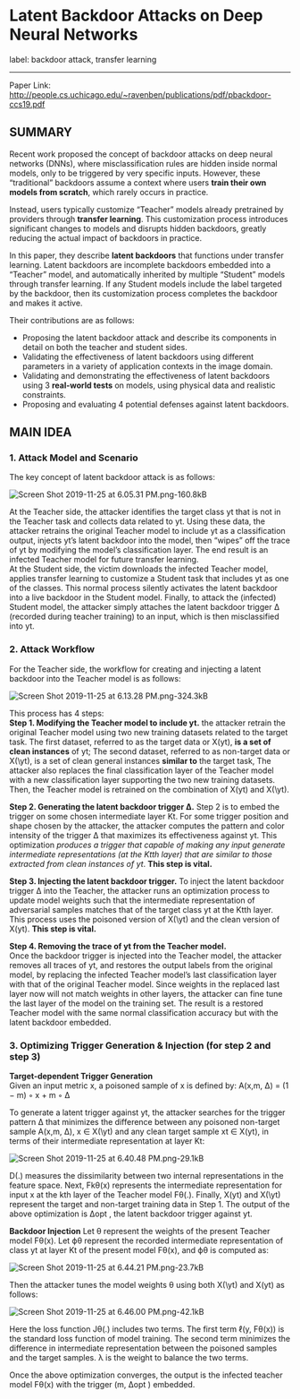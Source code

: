 ﻿# Latent Backdoor Attacks on Deep Neural Networks

label: backdoor attack, transfer learning 

---
Paper Link: http://people.cs.uchicago.edu/~ravenben/publications/pdf/pbackdoor-ccs19.pdf

## SUMMARY
Recent work proposed the concept of backdoor attacks on deep neural networks (DNNs), where misclassification rules are hidden inside normal models, only to be triggered by very specific inputs. However, these “traditional” backdoors assume a context where users **train their own models from scratch**, which rarely occurs in practice. 

Instead, users typically customize “Teacher” models already pretrained by providers through **transfer learning**. This customization process introduces significant changes to models and disrupts hidden backdoors, greatly reducing the actual impact of backdoors in practice.

In this paper, they describe **latent backdoors** that functions under transfer learning. Latent backdoors are incomplete backdoors embedded into a “Teacher” model, and automatically inherited by multiple “Student” models through transfer learning. If any Student models include the label targeted by the backdoor, then its customization process completes the backdoor and makes it active. 

Their contributions are as follows: 
- Proposing the latent backdoor attack and describe its components in detail on both the teacher and student sides.  
- Validating the effectiveness of latent backdoors using different parameters in a variety of application contexts in the image domain.  
- Validating and demonstrating the effectiveness of latent backdoors using 3 **real-world tests** on models, using physical data and realistic constraints.  
- Proposing and evaluating 4 potential defenses against latent backdoors. 

## MAIN IDEA
### 1. Attack Model and Scenario
The key concept of latent backdoor attack is as follows:

![Screen Shot 2019-11-25 at 6.05.31 PM.png-160.8kB][1]

At the Teacher side, the attacker identifies the target class yt that is not in the Teacher task and collects data related to yt. Using these data, the attacker retrains the original Teacher model to include yt as a classification output, injects yt’s latent backdoor into the model, then “wipes” off the trace of yt by modifying the model’s classification layer. The end result is an infected Teacher model for future transfer learning.  
At the Student side, the victim downloads the infected Teacher model, applies transfer learning to customize a Student task that includes yt as one of the classes. This normal process silently activates the latent backdoor into a live backdoor in the Student model. Finally, to attack the (infected) Student model, the attacker simply attaches the latent backdoor trigger ∆ (recorded during teacher training) to an input, which is then misclassified into yt.

### 2. Attack Workflow
For the Teacher side, the workflow for creating and injecting a latent backdoor into the Teacher model is as follows:

![Screen Shot 2019-11-25 at 6.13.28 PM.png-324.3kB][2]

This process has 4 steps:  
**Step 1. Modifying the Teacher model to include yt.**
the attacker retrain the original Teacher model using two new training datasets related to the target task. The first dataset, referred to as the target data or X(yt), **is a set of clean instances** of yt; The second dataset, referred to as non-target data or X(\yt), is a set of clean general instances **similar to** the target task, The attacker also replaces the final classification layer of the Teacher model with a new classification layer supporting the two new training datasets. Then, the Teacher model is retrained on the combination of X(yt) and X(\yt).  

**Step 2. Generating the latent backdoor trigger ∆.**
Step 2 is to embed the trigger on some chosen intermediate layer Kt. For some trigger position and shape chosen by the attacker, the attacker computes the pattern and color intensity of the trigger ∆ that maximizes its effectiveness against yt. This optimization *produces a trigger that capable of making any input generate intermediate representations (at the Ktth layer) that are similar to those extracted from clean instances of yt*. **This step is vital.**  

**Step 3. Injecting the latent backdoor trigger.**
To inject the latent backdoor trigger ∆ into the Teacher, the attacker runs an optimization process to update model weights such that the intermediate representation of adversarial samples matches that of the target class yt at the Ktth layer. This process uses the poisoned version of X(\yt) and the clean version of X(yt). **This step is vital.**  

**Step 4. Removing the trace of yt from the Teacher model.**  
Once the backdoor trigger is injected into the Teacher model, the attacker removes all traces of yt, and restores the output labels from the original model, by replacing the infected Teacher model’s last classification layer with that of the original Teacher model. Since weights in the replaced last layer now will not match weights in other layers, the attacker can fine tune the last layer of the model on the training set. The result is a restored Teacher model with the same normal classification accuracy but with the latent backdoor embedded.  

### 3. Optimizing Trigger Generation & Injection (for step 2 and step 3)

**Target-dependent Trigger Generation**  
Given an input metric x, a poisoned sample of x is defined by:
A(x,m, ∆) = (1 − m) ◦ x + m ◦ ∆   

To generate a latent trigger against yt, the attacker searches for the trigger pattern ∆ that minimizes the difference between any poisoned non-target sample A(x,m, ∆), x ∈ X(\yt) and any clean target sample xt ∈ X(yt), in terms of their intermediate representation at layer Kt:  

![Screen Shot 2019-11-25 at 6.40.48 PM.png-29.1kB][3]

D(.) measures the dissimilarity between two internal representations in the feature space. Next, Fkθ(x) represents the intermediate representation for input x at the kth layer of the Teacher model Fθ(.). Finally, X(yt) and X(\yt) represent the target and non-target training data in Step 1. The output of the above optimization is ∆opt , the latent backdoor trigger against yt. 

**Backdoor Injection**
Let θ represent the weights of the present Teacher model Fθ(x). Let ϕθ represent the recorded intermediate representation of class yt at layer Kt of the present model Fθ(x), and ϕθ is computed as:  

![Screen Shot 2019-11-25 at 6.44.21 PM.png-23.7kB][4]

Then the attacker tunes the model weights θ using both X(\yt) and X(yt) as follows: 

![Screen Shot 2019-11-25 at 6.46.00 PM.png-42.1kB][5]


Here the loss function Jθ(.) includes two terms. The first term ℓ(y, Fθ(x)) is the standard loss function of model training. The second term minimizes the difference in intermediate representation between the poisoned samples and the target samples. λ is the weight to balance the two terms.

Once the above optimization converges, the output is the infected teacher model Fθ(x) with the trigger (m, ∆opt ) embedded.


  [1]: http://static.zybuluo.com/Shenao/tlkfjlmkdz183526a3ugotia/Screen%20Shot%202019-11-25%20at%206.05.31%20PM.png
  [2]: http://static.zybuluo.com/Shenao/g72amzoe3spv3lwr2ptf0tok/Screen%20Shot%202019-11-25%20at%206.13.28%20PM.png
  [3]: http://static.zybuluo.com/Shenao/egy8pwk9y2gthbein07szf86/Screen%20Shot%202019-11-25%20at%206.40.48%20PM.png
  [4]: http://static.zybuluo.com/Shenao/fxy4cgea5mp7vp3csilbf971/Screen%20Shot%202019-11-25%20at%206.44.21%20PM.png
  [5]: http://static.zybuluo.com/Shenao/4jb2wd9tmp7quu3ym7fd18tg/Screen%20Shot%202019-11-25%20at%206.46.00%20PM.png